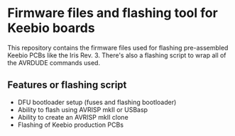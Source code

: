 # Firmware files and flashing tool for Keebio boards

This repository contains the firmware files used for flashing pre-assembled Keebio PCBs like the Iris Rev. 3. There's also a flashing script to wrap all of the AVRDUDE commands used.

## Features or flashing script

- DFU bootloader setup (fuses and flashing bootloader)
- Ability to flash using AVRISP mkII or USBasp
- Ability to create an AVRISP mkII clone
- Flashing of Keebio production PCBs
